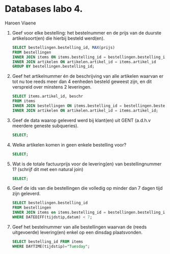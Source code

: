 Databases labo 4.
=================

Haroen Viaene

1. Geef voor elke bestelling: het bestelnummer en de prijs van de duurste artikelsoort(en) die hierbij besteld werd(en).

	```SQL
	SELECT bestellingen.bestelling_id, MAX(prijs)
	FROM bestellingen
	INNER JOIN items ON items.bestelling_id = bestellingen.bestelling_id
	INNER JOIN artikelen ON artikelen.artikel_id = items.artikel_id
	GROUP BY bestellingen.bestelling_id;
	```

2. Geef het artikelnummer én de beschrijving van alle artikelen waarvan er tot nu toe reeds meer dan 4 eenheden besteld geweest zijn, en dit verspreid over minstens 2 leveringen.

	```SQL
	SELECT items.artikel_id, beschr
	FROM items
	INNER JOIN bestellingen ON items.bestelling_id = bestellingen.bestelling_id
	INNER JOIN artikelen ON artikelen.artikel_id = items.artikel_id;
	```

3. Geef de data waarop geleverd werd bij klant(en) uit GENT (a.d.h.v meerdere geneste subqueries).

	```SQL
	SELECT;
	```

4. Welke artikelen komen in geen enkele bestelling voor?

	```SQL
	SELECT;
	```

5. Wat is de totale factuurprijs voor de levering(en) van bestellingnummer 1? (schrijf dit met een natural join)

	```SQL
	SELECT;
	```

6. Geef de ids van die bestellingen die volledig op minder dan 7 dagen tijd zijn geleverd.

	```SQL
	SELECT bestellingen.bestelling_id
	FROM bestellingen
	INNER JOIN items on items.bestelling_id = bestellingen.bestelling_id
	WHERE DATEDIFF(tijdstip,datum) < 7;
	```

7. Geef het bestelnummer van alle bestellingen waarvan de (reeds uitgevoerde) levering(en) enkel op een dinsdag plaatsvonden.

	```SQL
	SELECT bestelling_id FROM items
	WHERE DAYTIME(tijdstip)="Tuesday";
	```
